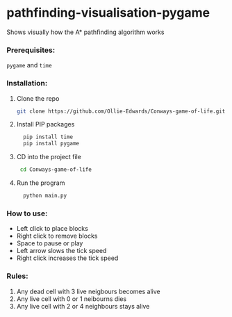 # pathfinding-visualisation-pygame
Shows visually how the A* pathfinding algorithm works

### Prerequisites:

  ```pygame``` and ```time```
### Installation:

1. Clone the repo
   ```sh
   git clone https://github.com/Ollie-Edwards/Conways-game-of-life.git
   ```
2. Install PIP packages
   ```sh
     pip install time
     pip install pygame
   ```
3. CD into the project file
   ```sh
    cd Conways-game-of-life
   ```
4. Run the program
   ```sh
     python main.py
   ```
   
### How to use:

 - Left click to place blocks
 - Right click to remove blocks
 - Space to pause or play
 - Left arrow slows the tick speed
 - Right click increases the tick speed

### Rules:
 1. Any dead cell with 3 live neigbours becomes alive
 2. Any live cell with 0 or 1 neibourns dies
 3. Any live cell with 2 or 4 neighbours stays alive
